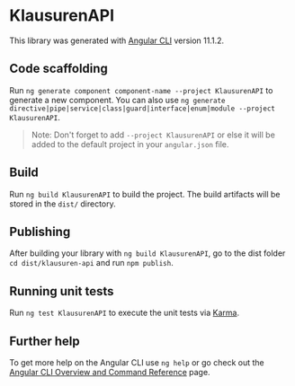 # KlausurenAPI

This library was generated with [Angular CLI](https://github.com/angular/angular-cli) version 11.1.2.

## Code scaffolding

Run `ng generate component component-name --project KlausurenAPI` to generate a new component. You can also use `ng generate directive|pipe|service|class|guard|interface|enum|module --project KlausurenAPI`.
> Note: Don't forget to add `--project KlausurenAPI` or else it will be added to the default project in your `angular.json` file. 

## Build

Run `ng build KlausurenAPI` to build the project. The build artifacts will be stored in the `dist/` directory.

## Publishing

After building your library with `ng build KlausurenAPI`, go to the dist folder `cd dist/klausuren-api` and run `npm publish`.

## Running unit tests

Run `ng test KlausurenAPI` to execute the unit tests via [Karma](https://karma-runner.github.io).

## Further help

To get more help on the Angular CLI use `ng help` or go check out the [Angular CLI Overview and Command Reference](https://angular.io/cli) page.
